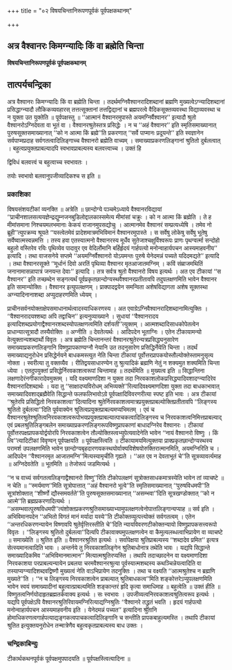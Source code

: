 +++
title = "०२ विषयचिन्तानिरूपणपूर्वकं पूर्वपक्षकथानम्"

+++


## अत्र वैश्वानरः किमग्न्यादिः किं वा ब्रह्मेति चिन्ता

**विषयचिन्तानिरूपणपूर्वकं पूर्वपक्षकथानम्**

## **तात्पर्यचन्द्रिका**

अत्र वैश्वानरः किमग्न्यादिः किं वा ब्रह्मेति चिन्ता । तदर्थमग्निवैश्वानरादिशब्दानां ब्रह्मणि मुख्यत्वेऽग्न्यादिशब्दानां प्रसिद्धाग्न्यादौ लौकिकव्यवहारस् तत्तत्सूक्तानां तत्तद्विद्यानां च ब्रह्मपरत्वे वैदिकसूक्तव्यवस्था विद्याव्यवस्था च न युक्ता उत युक्तेति ॥ पूर्वपक्षस्तु ॥ ‘‘आत्मानं वैश्वानरमुपास्ते अयमग्निर्वैश्वानर’’ इत्यादौ श्रुतो वैश्वानरोऽग्निदेवता वा भूतं वा । वैश्वानरश्रुतेस्तत्र प्रसिद्धेः । न च ‘‘अहं वैश्वानर’’ इति स्मृतिसमाख्यानात् पुरुषसूक्तसमाख्यानात् ‘‘को न आत्मा किं ब्रह्मे’’ति प्रकरणात् ‘‘सर्वे पाप्मानः प्रदूयन्ते’’ इति स्वज्ञानेन सर्वपाप्मप्रदाह सर्वगतत्वादिलिङ्गाच्च वैश्वानरो ब्रह्मेति वाच्यम् । समाख्याप्रकरणलिङ्गानां श्रुतितो दुर्बलत्वात् । बहुत्वप्रयुक्तप्राबल्यादपि स्वभावप्राबल्यस्य बलवत्त्वाच्च । उक्तं हि

द्विविधं बलवत्त्वं च बहुत्वाच्च स्वभावतः ।

तयोः स्वभावो बलवानुपजीव्यादिकश्च स इति ॥

### **प्रकाशिका**

विषयसंशयटीकां व्यनक्ति ॥ अत्रेति ॥ छान्दोग्ये पञ्चमेऽध्याये वैश्वानरविद्यायां ‘‘प्राचीनशालसत्ययज्ञेन्द्रद्युम्नजनबुडिलोद्दालकास्समेत्य मीमांसां चक्रुः । को न आत्मा किं ब्रह्मेति । ते ह मीमांसमाना निश्चयमलभमानाः केकयं राजानमुपसद्योचुः । आत्मानमेव वैश्वानरं सम्प्रत्यध्येषि । तमेव नो ब्रूही’’त्युपक्रम्य श्रूयते ‘‘यस्त्वेतमेवं प्रादेशमात्रमभिविमानं वैश्वानरमुपास्ते । स सर्वेषु लोकेषु सर्वेषु भूतेषु सर्वेष्वात्मस्वन्नमत्ति । तस्य हवा एतस्यात्मनो वैश्वानरस्य मूर्धैव सुतेजाश्चक्षुर्विश्वरूपः प्राणः पृथग्वर्त्मा सन्दोहो बहुलो वस्तिरेव रयिः पृथिव्येव पादावुर एव वेदिर्लोमानि बर्हिर्हृदयं गार्हपत्यो मनोन्वाहार्यपचन आस्यमाहवनीय’’ इत्यादि । तथा वाजसनेये सप्तमे ‘‘अयमग्निर्वैश्वानरो योऽयमन्तः पुरुषे येनेदमन्नं पच्यते यदिदमद्यते’’ इत्यादि । तथा वैश्वानरसूक्ते ‘‘मूर्धानं दिवो अरतिं पृथिव्या वैश्वानर मृतआजातमग्निम् । कविं संम्राजमथितिं जनानामासन्नापात्रं जनयन्त देवाः’’ इत्यादि । तत्र सर्वत्र श्रुतो वैश्वानरो विषय इत्यर्थः । अत एव टीकायां ‘‘स वैश्वानर’’ इति तच्छब्देन सङ्गत्यर्थं पूर्वप्रकृतछान्दोग्यस्थवैश्वानरप्रतीतावपि तदुपलक्षणमिति भावेन वैश्वानर इति सामान्योक्तिः । वैश्वानर इत्युपलक्षणम् । प्राक्पादद्वयेन समन्विता अशेषविद्यागता अशेष सूक्तस्था अग्न्यादिनानाशब्दा अप्युदाहरणमिति ध्येयम् ।

प्राचीनसर्वनयोक्ताक्षेपसमाधानार्थत्वादस्याधिकरणस्य । अत एवाग्रेऽग्निवैश्वानरादिशब्दानामित्युक्तिः । ‘‘वैश्वानरादयश्शब्दा अपि तद्वाचिन’’ इत्यनुव्याख्याने । सुधायां ‘‘वैश्वानरादय इत्यादिशब्दप्रयोगाद्वैश्वानरशब्दस्योपलक्षणत्वमिति दर्शयती’’त्युक्तम् । आत्मशब्दादिसाधकोपेतत्वेन प्राधान्यात्सूत्रादौ तस्यैवोक्तिः ॥ अग्नीति ॥ देवतेत्यर्थः । आदिपदेन भूताग्निः । एतेन टीकायामन्यो वेत्युक्तान्यशब्दार्थो विवृतः । अत्र ब्रह्मेति चिन्तानन्तरं वैश्वानरश्रुतेरन्यत्रप्रसिद्ध्यनुसारेण समाख्याप्रकरणलिङ्गानि विष्णुप्रापकाण्यग्नौ नेयानि उत तदनुसारेण प्रसिद्धिर्नेयेति चिन्ता । तदर्थं समाख्याद्यनुरोधेन प्रसिद्धेर्नयने बाधकमस्त्युत नेति चिन्ता टीकायां पूर्वोत्तरप्रापकयोस्तौल्योक्तेस्तामनुसृत्य नोक्ता । स्वरीत्या तु वक्तव्यैव । रीतिद्वयसाधारण्येन तु श्रुत्यादिकं ब्रह्मणि नेतुं न शक्यमुत शक्यमिति चिन्ता ध्येया । एतदुपयुक्तां प्रसिद्धेर्निरवकाशत्वरूपां चिन्तामाह ॥ तदर्थमिति ॥ मुख्यत्व इति ॥ सिद्धान्तिना लक्षणादेरंनगीकारादेवमुक्तम् । यदि वक्ष्यमाणदिशा न युक्ता तदा निरवकाशलोकप्रसिद्ध्यादिवशादग्न्यादिरेव वैश्वानरादिशब्दार्थः । यदा तु ‘‘साक्षादप्यविरोधम् अभिव्यक्ते’’रित्यादिवक्ष्यमाणदिशा युक्ता तदा बाधकाभावात् समाख्यादिवशाद्ब्रह्मैवेति सिद्धान्ते फलफलिभावोऽग्रे पूर्वपक्षादिविवरणरीत्या स्पष्ट इति भावः । अत्र टीकायां ‘‘श्रुतेरपि प्रसिद्धितो निरवकाशत्वा’’दित्यादिना श्रुतेर्निरवकाशत्वमात्रप्रयुक्तप्राबल्योक्तिप्रतीतावपि ‘‘लिङ्गस्य श्रुतितो दुर्बलत्वा’’दिति पूर्ववाक्येन श्रुतित्वप्रयुक्तप्राबल्यमप्यभिमतम् । एवं च वैश्वानरश्रुतेश्श्रुतित्वनिरवकाशत्वरूपोभयप्रयुक्तप्राबल्यात्पाचकत्वादिलिङ्गस्य च निरवकाशत्वनिमित्तप्राबल्याद् एवं प्रबलश्रुतिलिङ्गबलेन समाख्याप्रकरणलिङ्गरूपविष्णुप्रापकाणां बाधादग्निरेव वैश्वानरः । टीकायां पूर्वोत्तरपक्षप्रापकयोर्द्वयोरपि निरवकाशत्वेन तौल्योक्तिस्त्वभ्युपेत्यवादेनेति भावेन ‘‘नायं वैश्वानरो विष्णुः । किं त्वि’’त्यादिटीकां विवृण्वन् पूर्वपक्षयति ॥ पूर्वपक्षस्त्विति ॥ टीकायामयमित्युक्तया प्राक्प्रकृतछान्दोग्यस्थस्य परामर्श उपलक्षणमिति भावेन छान्दोग्यबृहदारणयकस्थयोर्वाक्यविशेषयोरुक्तिरात्मानमिति, अयमग्निरिति च । आदिपदेन ‘‘वैश्वानरमृत आजातमग्नि’’मित्यस्यामृचीति गृह्यते । ‘‘अत एव न देवताभूतं चे’’ति सूत्रव्यावर्त्यमाह ॥ अग्निदेवतेति ॥ भूतमिति ॥ तेजोरूपं जडमित्यर्थः ।

‘‘न च वाच्यं सर्वगतत्वलिङ्गाद्वैश्वानरो विष्णु’’रिति टीकोपलक्षणं सूत्रोक्तसाधकमात्रस्येति भावेन तां व्याचष्टे ॥ न चेति ॥ ‘‘स्मर्यमाण’’मिति सूत्रोपात्तात् ‘‘अहं वैश्वानरो भूत्वे’’ति स्मृतिसमाख्यानात् ‘‘पुरुषविधमपी’’ति सूत्रांशोक्तात् ‘‘शीर्ष्णो द्यौस्समवर्तते’’ति पुरुषसूक्तसमाख्यानात् ‘‘असम्भवा’’दिति सूत्रखण्डोक्तात् ‘‘को न आत्मे’’ति ब्रह्मप्रकरणादित्यर्थः । ‘‘असम्भवात्पुरुषविधमपी’’त्यंशोक्तप्रकरणश्रुतिसमाख्याभ्यामुपलक्षणत्वेनोपात्तलिङ्गान्यप्याह ॥ सर्व इति । अभिविमानपदेन ‘‘अभितो विगतं मानं मर्यादा यस्ये’’ति टीकोक्तव्युत्पत्त्योक्तं सर्वगतत्वम् । एतेन ‘‘अन्तरधिकरणन्यायेन विष्णावपि श्रुतेर्वृत्तिरस्तीति चे’’दिति न्यायविवरणटीकोक्तन्यायो विष्णुप्रापकसत्त्वरूपो विवृतः । ‘‘लिङ्गस्य श्रुतितो दुर्बलत्वा’’दित्यपि टीकावाक्यमुपलक्षणत्वेन वा कैमुत्यलब्धत्वाभिप्रायेण वा व्याचष्टे ॥ समाख्येति ॥ श्रुतित इति ॥ वैश्वानरश्रुतित इत्यर्थः । सर्वापेक्षया श्रुतिप्राबल्यस्य ‘‘शब्दादेव प्रमित’’ इत्यत्र सेत्स्यमानत्वादिति भावः । अन्तर्नये तु निरवकाशलिङ्गेन श्रुतिबाधोनात्र तथेति भावः । यद्यपि सिद्धान्ते समाख्यादिकमिव ‘‘अभिविमानमात्मान’’ मित्यात्मश्रुतिरप्यस्ति । तथापि तदाच्छादनेन वा वक्ष्यमाणदिशा निरवकाशया परप्राबल्यन्यायेन प्रबलया चरमवैश्वानरश्रुत्या पूर्वस्यात्मशब्दस्य कथञ्चिन्नेयत्वादिति वा तस्याप्यग्न्यादिशब्दवद्विष्णौ मुख्यत्वं नेति वाऽभिप्रायेण तदनुक्तिः । तथा च वक्ष्यति ‘‘आत्मश्रुतेश्च न ब्रह्मणि मुख्यते’’ति । ‘‘न च लिङ्गस्य निरवकाशत्वेन प्राबल्यात् श्रुतिबाधकत्व’’मिति शङ्कोत्तरेऽप्युपलक्षणमिति भावेन स्वयं समाख्यादीनां बहुत्वात्प्राबल्यमिति शङ्कान्तरं हृदि कृत्वा समाधिमाह ॥ बहुत्वेति ॥ उक्तं हीति ॥ विष्णुतत्वनिर्णयोदाहृतब्रह्मतर्कवाक्य इत्यर्थः । सः स्वभावः । उपजीव्यत्वनिरवकाशत्वश्रुतित्वरूप इत्यर्थः । यद्यपि पूर्वपक्षेऽपि वैश्वानरश्रुतिरिवायमग्निरित्याद्यग्निश्रुतिः ‘‘वैश्वानरे तद्ध्रुतं भवति । हृदयं गार्हपत्यो मनोन्वाहार्यपचन आस्यमाहवनीय इति । येनेदमन्नं पच्यत’’ इत्यादिना श्रुतानि होमाधिकरणत्वगार्हपत्याद्यङ्गकत्वपाचकत्वादिलिङ्गानि च सन्तीति प्रापकबाहुल्यमस्ति । तथापि टीकायां श्रुतित इत्युक्तयनुरोधेन तन्मात्रेणैव बहुत्वकृतप्राबल्यस्य बाध उक्तः ।

### **चन्द्रिकाबिन्दुः**

टीकार्थकथनपूर्वकं पूर्वपक्षमुपपादयति ॥ पूर्वपक्षस्त्वित्यादिना ॥

